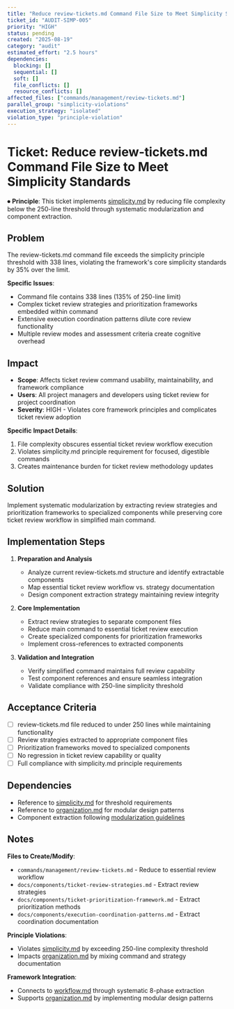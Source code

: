 ```yaml
---
title: "Reduce review-tickets.md Command File Size to Meet Simplicity Standards"
ticket_id: "AUDIT-SIMP-005"
priority: "HIGH"
status: pending
created: "2025-08-19"
category: "audit"
estimated_effort: "2.5 hours"
dependencies:
  blocking: []
  sequential: []
  soft: []
  file_conflicts: []
  resource_conflicts: []
affected_files: ["commands/management/review-tickets.md"]
parallel_group: "simplicity-violations"
execution_strategy: "isolated"
violation_type: "principle-violation"
---
```


# Ticket: Reduce review-tickets.md Command File Size to Meet Simplicity Standards

⏺ **Principle**: This ticket implements [simplicity.md](../../principles/simplicity.md) by reducing file complexity below the 250-line threshold through systematic modularization and component extraction.

## Problem

The review-tickets.md command file exceeds the simplicity principle threshold with 338 lines, violating the framework's core simplicity standards by 35% over the limit.

**Specific Issues**:
- Command file contains 338 lines (135% of 250-line limit)
- Complex ticket review strategies and prioritization frameworks embedded within command
- Extensive execution coordination patterns dilute core review functionality
- Multiple review modes and assessment criteria create cognitive overhead

## Impact

- **Scope**: Affects ticket review command usability, maintainability, and framework compliance
- **Users**: All project managers and developers using ticket review for project coordination
- **Severity**: HIGH - Violates core framework principles and complicates ticket review adoption

**Specific Impact Details**:
1. File complexity obscures essential ticket review workflow execution
2. Violates simplicity.md principle requirement for focused, digestible commands
3. Creates maintenance burden for ticket review methodology updates

## Solution

Implement systematic modularization by extracting review strategies and prioritization frameworks to specialized components while preserving core ticket review workflow in simplified main command.

## Implementation Steps

1. **Preparation and Analysis**
   - Analyze current review-tickets.md structure and identify extractable components
   - Map essential ticket review workflow vs. strategy documentation
   - Design component extraction strategy maintaining review integrity

2. **Core Implementation**
   - Extract review strategies to separate component files
   - Reduce main command to essential ticket review execution
   - Create specialized components for prioritization frameworks
   - Implement cross-references to extracted components

3. **Validation and Integration**
   - Verify simplified command maintains full review capability
   - Test component references and ensure seamless integration
   - Validate compliance with 250-line simplicity threshold

## Acceptance Criteria

- [ ] review-tickets.md file reduced to under 250 lines while maintaining functionality
- [ ] Review strategies extracted to appropriate component files
- [ ] Prioritization frameworks moved to specialized components
- [ ] No regression in ticket review capability or quality
- [ ] Full compliance with simplicity.md principle requirements

## Dependencies

- Reference to [simplicity.md](../../principles/simplicity.md) for threshold requirements
- Reference to [organization.md](../../principles/organization.md) for modular design patterns
- Component extraction following [modularization guidelines](../../docs/principles/organization.md)

## Notes

**Files to Create/Modify**:
- `commands/management/review-tickets.md` - Reduce to essential review workflow
- `docs/components/ticket-review-strategies.md` - Extract review strategies
- `docs/components/ticket-prioritization-framework.md` - Extract prioritization methods
- `docs/components/execution-coordination-patterns.md` - Extract coordination documentation

**Principle Violations**:
- Violates [simplicity.md](../../principles/simplicity.md) by exceeding 250-line complexity threshold
- Impacts [organization.md](../../principles/organization.md) by mixing command and strategy documentation

**Framework Integration**:
- Connects to [workflow.md](../../principles/workflow.md) through systematic 8-phase extraction
- Supports [organization.md](../../principles/organization.md) by implementing modular design patterns